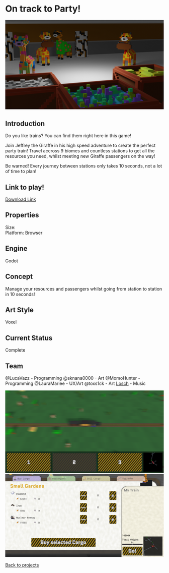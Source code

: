 # On track to Party! 

![banner](resourcesandpassengers.png)

## Introduction
Do you like trains? You can find them right here in this game!

Join Jeffrey the Giraffe in his high speed adventure to create the perfect party train! Travel accross 9 biomes and countless stations to get all the resources you need, whilst meeting new Giraffe passengers on the way!

Be warned! Every journey between stations only takes 10 seconds, not a lot of time to plan!


## Link to play!
[Download Link](https://green-game-17.gitlab.io/on-track-to-party/)

## Properties
Size: <br>
Platform: Browser

## Engine
Godot

## Concept
Manage your resources and passengers whilst going from station to station in 10 seconds! 

## Art Style
Voxel

## Current Status
Complete

## Team
@LucaVazz - Programming
@sknana0000 - Art
@MomoHunter - Programming
@LauraMariee - UX/Art
@toxs1ck - Art
[Losch](https://www.youtube.com/channel/UC8R6r7tm6vPO8pl5gFyLVHg) - Music 


![banner](gameplay_train.png)
![banner](gameplay_ui.png)


[Back to projects](projects.md)
